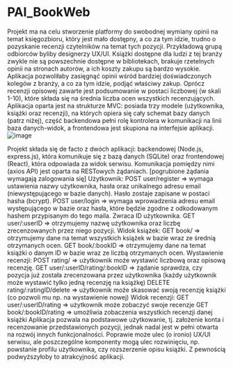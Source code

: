 # PAI_BookWeb
Projekt ma na celu stworzenie platformy do swobodnej wymiany opinii na temat księgozbioru, który jest mało dostępny, a co za tym idzie, trudno o pozyskanie recenzji czytelników na temat tych pozycji. Przykładową grupą odbiorców byliby designerzy UX/UI. Książki dostępne dla ludzi z tej branży zwykle nie są powszechnie dostępne w bibliotekach, brakuje rzetelnych opinii na stronach autorów, a ich koszty zakupu są bardzo wysokie. Aplikacja pozwoliłaby zasięgnąć opinii wśród bardziej doświadczonych kolegów z branży, a co za tym idzie, podjąć właściwy zakup. Oprócz recenzji opisowej zawarte jest podsumowanie  w postaci liczbowej (w skali 1-10), które składa się na średnia liczba ocen wszystkich recenzujących.
Aplikacja oparta jest na strukturze MVC: posiada trzy modele (użytkownika, książki oraz recenzji), na których opiera się cały schemat bazy danych (patrz niżej), część backendowa pełni rolę kontrolera w komunikacji  na linii baza danych-widok, a frontendowa jest skupiona na interfejsie aplikacji. 
 ![image](https://user-images.githubusercontent.com/60820160/187030316-d67e72ac-d220-4046-b512-86a289778593.png)

Projekt składa się de facto z dwóch aplikacji: backendowej (Node.js, express.js), która komunikuje się z bazą danych (SQLite) oraz frontendowej (React), która odpowiada za widok serwisu. Komunikacja pomiędzy nimi  (axios API) jest oparta na RESTowych żądaniach.
[pogrubione żądania wymagają zalogowania się]
Użytkownik:
POST user/register => wymaga ustawienia nazwy użytkownika, hasła oraz unikalnego adresu email (niewystępującego w bazie danych). Hasło zostaje zapisane w postaci hasha (bcrypt).
POST user/login => wymaga wprowadzenia adresu email występującego w bazie oraz hasła, które będzie zgodne z odkodowanym hashem przypisanym do tego maila. Zwraca ID użytkownika.
GET user/:userID => otrzymujemy nazwę użytkownika oraz liczbę zrecenzowanych przez niego pozycji.
Widok książek:
GET book/ => otrzymujemy dane na temat wszystkich książek w bazie wraz ze średnią otrzymanych ocen.
GET book/:bookID => otrzymujemy dane na temat książki o danym ID w bazie wraz ze liczbą otrzymanych ocen.
Wystawienie recenzji:
POST rating/ => użytkownik może wystawić liczbową oraz opisową recenzję.
GET user/:userID/rating/:bookID => żądanie sprawdza, czy pozycja już została zrecenzowana przez użytkownika (każdy użytkownik może wystawić tylko jedną recenzję na książkę)
DELETE rating/:ratingID/delete => użytkownik może skasować swoją recenzję książki  (co pozwoli mu np. na wystawienie nowej)
Widok recenzji:
GET user/:userID/rating => użytkownik może zobaczyć swoje recenzje
GET book/:bookID/rating => umożliwia zobaczenia wszystkich recenzji danej książki
Aplikacja pozwala na podstawowe użytkowanie, tj. założenie konta i recenzowanie przedstawionych pozycji, jednak nadal jest w pełni otwarta na rozwój innych funkcjonalności. Poprawie może ulec (o ironio) UX/UI serwisu, ale poszczególne komponenty mogą ulec rozwinięciu, np. powstanie profilu użytkownika, czy rozszerzenie opisu książki. Z pewnością podwyższyłoby to atrakcyjność aplikacji.
